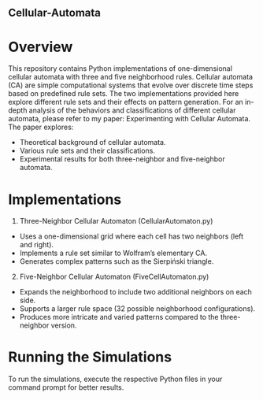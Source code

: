 ## Cellular-Automata
# Overview
This repository contains Python implementations of one-dimensional cellular automata with three and five neighborhood rules. Cellular automata (CA) are simple computational systems that evolve over discrete time steps based on predefined rule sets. The two implementations provided here explore different rule sets and their effects on pattern generation.
For an in-depth analysis of the behaviors and classifications of different cellular automata, please refer to my paper: Experimenting with Cellular Automata.
The paper explores:

-  Theoretical background of cellular automata.
-  Various rule sets and their classifications.
-  Experimental results for both three-neighbor and five-neighbor automata.

# Implementations
1. Three-Neighbor Cellular Automaton (CellularAutomaton.py)

-  Uses a one-dimensional grid where each cell has two neighbors (left and right).
-  Implements a rule set similar to Wolfram’s elementary CA.
-  Generates complex patterns such as the Sierpiński triangle.

2. Five-Neighbor Cellular Automaton (FiveCellAutomaton.py)

-  Expands the neighborhood to include two additional neighbors on each side.
-  Supports a larger rule space (32 possible neighborhood configurations).
-  Produces more intricate and varied patterns compared to the three-neighbor version.
# Running the Simulations
To run the simulations, execute the respective Python files in your command prompt for better results.

